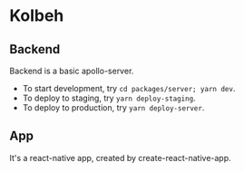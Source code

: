 # Kolbeh

## Backend

Backend is a basic apollo-server.

- To start development, try `cd packages/server; yarn dev`.
- To deploy to staging, try `yarn deploy-staging`.
- To deploy to production, try `yarn deploy-server`.

## App

It's a react-native app, created by create-react-native-app.
